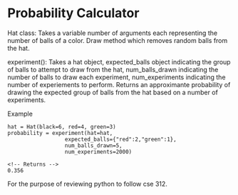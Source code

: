 
# Probability Calculator 

Hat class:
Takes a variable number of arguments each representing the number of balls of a color.
Draw method which removes random balls from the hat. 

experiment():
Takes a hat object, expected_balls object indicating the group of balls to attempt to draw from the hat, num_balls_drawn indicating the number of balls to draw each experiment, num_experiments indicating the number of experiements to perform. 
Returns an approximante probability of drawing the expected group of balls from the hat based on a number of experiments.

Example
```
hat = Hat(black=6, red=4, green=3)
probability = experiment(hat=hat,
                  expected_balls={"red":2,"green":1},
                  num_balls_drawn=5,
                  num_experiments=2000)

<!-- Returns -->
0.356
```

For the purpose of reviewing python to follow cse 312. 




